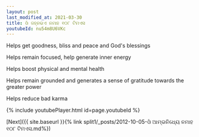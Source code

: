```yaml
---
layout: post
last_modified_at: 2021-03-30
title: ଓଁ ଜହ୍ନଭଏ ନମାହ ୧୦୮ ଟିମଏସ
youtubeId: nu54m8U6VKc
---
```

 
 
Helps get goodness, bliss and peace and God's blessings
 
Helps remain focused, help generate inner energy 
 
Helps boost physical and mental health 
 
Helps remain grounded and generates a sense of gratitude towards the greater power 
 
Helps reduce bad karma
 
 
 
 


{% include youtubePlayer.html id=page.youtubeId %}
 
[Next]({{ site.baseurl }}{% link  split1/_posts/2012-10-05-ଓଁ ଆମ୍ଭନିଧ୍ୟେ ନମାହ ୧୦୮ ଟିମଏସ.md%})
 
